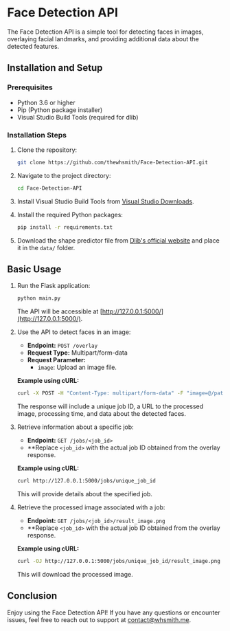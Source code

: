 # Face Detection API

The Face Detection API is a simple tool for detecting faces in images, overlaying facial landmarks, and providing additional data about the detected features.

## Installation and Setup

### Prerequisites

- Python 3.6 or higher
- Pip (Python package installer)
- Visual Studio Build Tools (required for dlib)

### Installation Steps

1. Clone the repository:

   ```bash
   git clone https://github.com/thewhsmith/Face-Detection-API.git
   ```

2. Navigate to the project directory:

   ```bash
   cd Face-Detection-API
   ```

3. Install Visual Studio Build Tools from [Visual Studio Downloads](https://visualstudio.microsoft.com/visual-cpp-build-tools/).

4. Install the required Python packages:

   ```bash
   pip install -r requirements.txt
   ```

5. Download the shape predictor file from [Dlib's official website](http://dlib.net/files/shape_predictor_68_face_landmarks.dat.bz2) and place it in the `data/` folder.

## Basic Usage

1. Run the Flask application:

   ```bash
   python main.py
   ```

   The API will be accessible at [http://127.0.0.1:5000/](http://127.0.0.1:5000/).

2. Use the API to detect faces in an image:

   - **Endpoint:** `POST /overlay`
   - **Request Type:** Multipart/form-data
   - **Request Parameter:**
     - `image`: Upload an image file.

   **Example using cURL:**

   ```bash
   curl -X POST -H "Content-Type: multipart/form-data" -F "image=@/path/to/your/image.jpg" http://127.0.0.1:5000/overlay
   ```

   The response will include a unique job ID, a URL to the processed image, processing time, and data about the detected faces.

3. Retrieve information about a specific job:

   - **Endpoint:** `GET /jobs/<job_id>`
   - \*\*Replace `<job_id>` with the actual job ID obtained from the overlay response.

   **Example using cURL:**

   ```bash
   curl http://127.0.0.1:5000/jobs/unique_job_id
   ```

   This will provide details about the specified job.

4. Retrieve the processed image associated with a job:

   - **Endpoint:** `GET /jobs/<job_id>/result_image.png`
   - \*\*Replace `<job_id>` with the actual job ID obtained from the overlay response.

   **Example using cURL:**

   ```bash
   curl -OJ http://127.0.0.1:5000/jobs/unique_job_id/result_image.png
   ```

   This will download the processed image.

## Conclusion

Enjoy using the Face Detection API! If you have any questions or encounter issues, feel free to reach out to support at [contact@whsmith.me](mailto:contact@whsmith.me?subject=Face%20Detection%20API%20Support).
